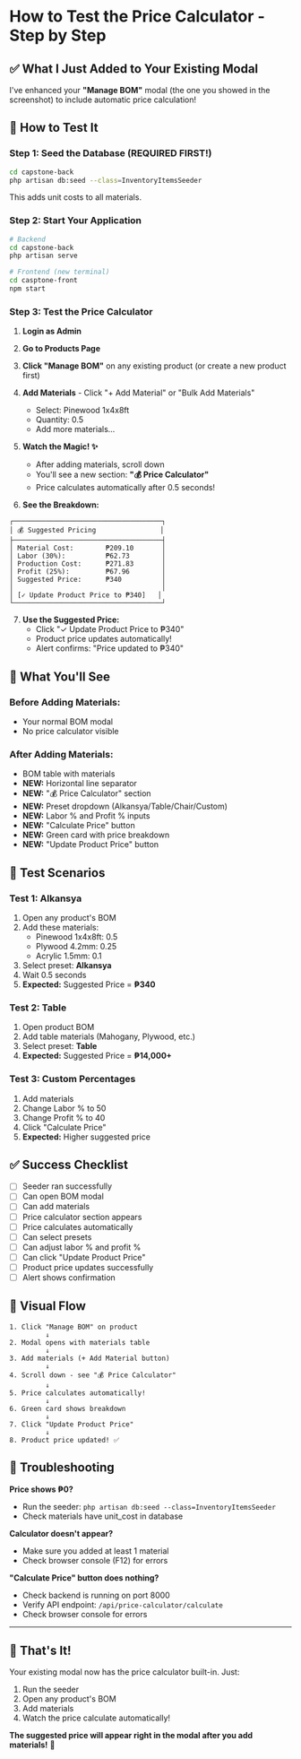 # How to Test the Price Calculator - Step by Step

## ✅ What I Just Added to Your Existing Modal

I've enhanced your **"Manage BOM"** modal (the one you showed in the screenshot) to include automatic price calculation!

## 🎯 How to Test It

### Step 1: Seed the Database (REQUIRED FIRST!)
```bash
cd capstone-back
php artisan db:seed --class=InventoryItemsSeeder
```
This adds unit costs to all materials.

### Step 2: Start Your Application
```bash
# Backend
cd capstone-back
php artisan serve

# Frontend (new terminal)
cd casptone-front
npm start
```

### Step 3: Test the Price Calculator

1. **Login as Admin**

2. **Go to Products Page**

3. **Click "Manage BOM"** on any existing product (or create a new product first)

4. **Add Materials** - Click "+ Add Material" or "Bulk Add Materials"
   - Select: Pinewood 1x4x8ft
   - Quantity: 0.5
   - Add more materials...

5. **Watch the Magic! ✨**
   - After adding materials, scroll down
   - You'll see a new section: **"💰 Price Calculator"**
   - Price calculates automatically after 0.5 seconds!

6. **See the Breakdown:**
```
┌─────────────────────────────────────┐
│ 💰 Suggested Pricing                │
├─────────────────────────────────────┤
│ Material Cost:        ₱209.10       │
│ Labor (30%):          ₱62.73        │
│ Production Cost:      ₱271.83       │
│ Profit (25%):         ₱67.96        │
│ Suggested Price:      ₱340          │
│                                     │
│ [✓ Update Product Price to ₱340]   │
└─────────────────────────────────────┘
```

7. **Use the Suggested Price:**
   - Click "✓ Update Product Price to ₱340"
   - Product price updates automatically!
   - Alert confirms: "Price updated to ₱340"

## 🎨 What You'll See

### Before Adding Materials:
- Your normal BOM modal
- No price calculator visible

### After Adding Materials:
- BOM table with materials
- **NEW:** Horizontal line separator
- **NEW:** "💰 Price Calculator" section
- **NEW:** Preset dropdown (Alkansya/Table/Chair/Custom)
- **NEW:** Labor % and Profit % inputs
- **NEW:** "Calculate Price" button
- **NEW:** Green card with price breakdown
- **NEW:** "Update Product Price" button

## 🧪 Test Scenarios

### Test 1: Alkansya
1. Open any product's BOM
2. Add these materials:
   - Pinewood 1x4x8ft: 0.5
   - Plywood 4.2mm: 0.25
   - Acrylic 1.5mm: 0.1
3. Select preset: **Alkansya**
4. Wait 0.5 seconds
5. **Expected:** Suggested Price = **₱340**

### Test 2: Table
1. Open product BOM
2. Add table materials (Mahogany, Plywood, etc.)
3. Select preset: **Table**
4. **Expected:** Suggested Price = **₱14,000+**

### Test 3: Custom Percentages
1. Add materials
2. Change Labor % to 50
3. Change Profit % to 40
4. Click "Calculate Price"
5. **Expected:** Higher suggested price

## ✅ Success Checklist

- [ ] Seeder ran successfully
- [ ] Can open BOM modal
- [ ] Can add materials
- [ ] Price calculator section appears
- [ ] Price calculates automatically
- [ ] Can select presets
- [ ] Can adjust labor % and profit %
- [ ] Can click "Update Product Price"
- [ ] Product price updates successfully
- [ ] Alert shows confirmation

## 🎥 Visual Flow

```
1. Click "Manage BOM" on product
         ↓
2. Modal opens with materials table
         ↓
3. Add materials (+ Add Material button)
         ↓
4. Scroll down - see "💰 Price Calculator"
         ↓
5. Price calculates automatically!
         ↓
6. Green card shows breakdown
         ↓
7. Click "Update Product Price"
         ↓
8. Product price updated! ✅
```

## 🔧 Troubleshooting

**Price shows ₱0?**
- Run the seeder: `php artisan db:seed --class=InventoryItemsSeeder`
- Check materials have unit_cost in database

**Calculator doesn't appear?**
- Make sure you added at least 1 material
- Check browser console (F12) for errors

**"Calculate Price" button does nothing?**
- Check backend is running on port 8000
- Verify API endpoint: `/api/price-calculator/calculate`
- Check browser console for errors

---

## 🎉 That's It!

Your existing modal now has the price calculator built-in. Just:
1. Run the seeder
2. Open any product's BOM
3. Add materials
4. Watch the price calculate automatically!

**The suggested price will appear right in the modal after you add materials!** 🚀

